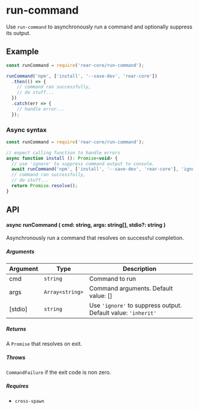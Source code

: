 # run-command

Use `run-command` to asynchronously run a command and optionally suppress
its output.

## Example

  ```javascript
  const runCommand = require('rear-core/run-command');

  runCommand('npm', ['install', '--save-dev', 'rear-core'])
    .then(() => {
      // command ran successfully,
      // do stuff...
    })
    .catch(err => {
      // handle error...
    });
  ```

### Async syntax

```javascript
const runCommand = require('rear-core/run-command');

// expect calling function to handle errors
async function install (): Promise<void> {
  // use 'ignore' to suppress command output to console.
  await runCommand('npm', ['install', '--save-dev', 'rear-core'], 'ignore');
  // command ran successfully,
  // do stuff...
  return Promise.resolve();
}
```

## API

#### async runCommand ( cmd: string, args: string[], stdio?: string )

Asynchronously run a command that resolves on successful completion.

##### Arguments

| Argument | Type           | Description    |
|----------|----------------|----------------|
| cmd      | `string`       | Command to run |
| args     | `Array<string>`| Command arguments. Default value: [] |
| [stdio]  | `string`       | Use `'ignore'` to suppress output. Default value: `'inherit'` |

##### Returns

A `Promise` that resolves on exit.

##### Throws

`CommandFailure` if the exit code is non zero.

##### Requires

* `cross-spawn`
